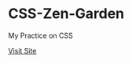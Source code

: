 # CSS-Zen-Garden
My Practice on CSS

<a href=" https://erxrilowl.github.io/CSS-Zen-Garden/" target="_blank">Visit Site</a>
